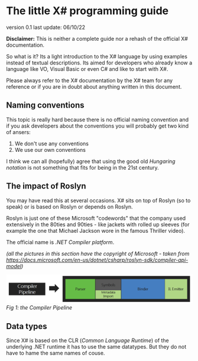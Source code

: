 ﻿# The little X# programming guide

version 0.1
last update: 06/10/22

**Disclaimer:** This is neither a complete guide nor a rehash of the official X# documentation.

So what is it? Its a light introduction to the X# language by using examples instead of textual descriptions. Its aimed for developers who already know a language like VO, Visual Basic or even C# and like to start with X#.

Please always refer to the X# documentation by the X# team for any reference or if you are in doubt about anything written in this document.

## Naming conventions

This topic is really hard because there is no official naming convention and if you ask developers about the conventions you will probably get two kind of ansers:

1. We don't use any conventions
2. We use our own conventions

I think we can all (hopefully) agree that using the good old _Hungaring notation_ is not something that fits for being in the 21st century.

## The impact of Roslyn

You may have read this at several occasions. X# sits on top of Roslyn (so to speak) or is based on Roslyn or depends on Roslyn.

Roslyn is just one of these Microsoft "codewords" that the company used extensively in the 80ties and 90ties - like jackets with rolled up sleeves (for example the one that Michael Jackson wore in the famous Thriller video).

The official name is *.NET Compiler platform*.

*(all the pictures in this section have the copyright of Microsoft - taken from https://docs.microsoft.com/en-us/dotnet/csharp/roslyn-sdk/compiler-api-model)*

![Alt Roslyn part 1](images/Roslyn01.png "the Compiler Pipeline")
*Fig 1: the Compiler Pipeline*

## Data types

Since X# is based on the CLR (_Common Language Runtime_) of the underlying .NET runtime it has to use the same datatypes. But they do not have to hame the same names of couse.

